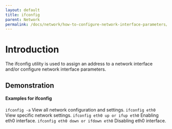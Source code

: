 ```yaml
---
layout: default
title: ifconfig
parent: Network
permalink: /docs/network/how-to-configure-network-interface-parameters/
---
```

# Introduction

The ifconfig utility is used to assign an address to a network interface and/or configure network interface parameters.

## Demonstration

#### Examples for ifconfig

```ifconfig -a```  View all network configuration and settings.
```ifconfig eth0```  View specific network settings.
```ifconfig eth0 up or ifup eth0```  Enabling eth0 interface.
```ifconfig eth0 down or ifdown eth0``` Disabling eth0 interface.
